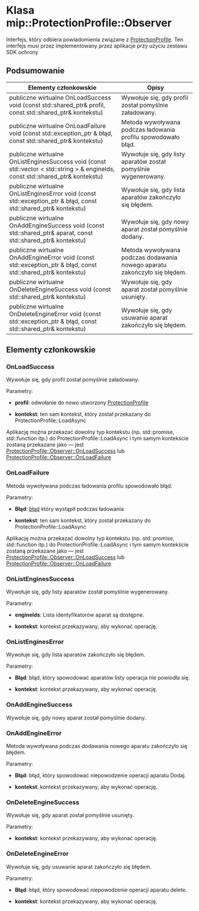 # <a name="class-mipprotectionprofileobserver"></a>Klasa mip::ProtectionProfile::Observer 
Interfejs, który odbiera powiadomienia związane z [ProtectionProfile](class_mip_protectionprofile.md).
Ten interfejs musi przez implementowany przez aplikacje przy użyciu zestawu SDK ochrony
  
## <a name="summary"></a>Podsumowanie
 Elementy członkowskie                        | Opisy                                
--------------------------------|---------------------------------------------
publiczne wirtualne OnLoadSuccess void (const std::shared_ptr<ProtectionProfile>& profil, const std::shared_ptr<void>& kontekstu)  |  Wywołuje się, gdy profil został pomyślnie załadowany.
publiczne wirtualne OnLoadFailure void (const std::exception_ptr & błąd, const std::shared_ptr<void>& kontekstu)  |  Metoda wywoływana podczas ładowania profilu spowodowało błąd.
publiczne wirtualne OnListEnginesSuccess void (const std::vector < std::string > & engineIds, const std::shared_ptr<void>& kontekstu)  |  Wywołuje się, gdy listy aparatów został pomyślnie wygenerowany.
publiczne wirtualne OnListEnginesError void (const std::exception_ptr & błąd, const std::shared_ptr<void>& kontekstu)  |  Wywołuje się, gdy lista aparatów zakończyło się błędem.
publiczne wirtualne OnAddEngineSuccess void (const std::shared_ptr<ProtectionEngine>& aparat, const std::shared_ptr<void>& kontekstu)  |  Wywołuje się, gdy nowy aparat został pomyślnie dodany.
publiczne wirtualne OnAddEngineError void (const std::exception_ptr & błąd, const std::shared_ptr<void>& kontekstu)  |  Metoda wywoływana podczas dodawania nowego aparatu zakończyło się błędem.
publiczne wirtualne OnDeleteEngineSuccess void (const std::shared_ptr<void>& kontekstu)  |  Wywołuje się, gdy aparat został pomyślnie usunięty.
publiczne wirtualne OnDeleteEngineError void (const std::exception_ptr & błąd, const std::shared_ptr<void>& kontekstu)  |  Wywołuje się, gdy usuwanie aparat zakończyło się błędem.
  
## <a name="members"></a>Elementy członkowskie
  
### <a name="onloadsuccess"></a>OnLoadSuccess
Wywołuje się, gdy profil został pomyślnie załadowany.

Parametry:  
* **profil**: odwołanie do nowo utworzony [ProtectionProfile](class_mip_protectionprofile.md)


* **kontekst**: ten sam kontekst, który został przekazany do ProtectionProfile::LoadAsync


Aplikację można przekazać dowolny typ kontekstu (np. std::promise, std::function itp.) do ProtectionProfile::LoadAsync i tym samym kontekście zostaną przekazane jako — jest [ProtectionProfile::Observer::OnLoadSuccess](class_mip_protectionprofile_observer.md#onloadsuccess) lub [ProtectionProfile::Observer::OnLoadFailure](class_mip_protectionprofile_observer.md#onloadfailure)
  
### <a name="onloadfailure"></a>OnLoadFailure
Metoda wywoływana podczas ładowania profilu spowodowało błąd.

Parametry:  
* **Błąd**: [błąd](class_mip_error.md) który wystąpił podczas ładowania 


* **kontekst**: ten sam kontekst, który został przekazany do ProtectionProfile::LoadAsync


Aplikację można przekazać dowolny typ kontekstu (np. std::promise, std::function itp.) do ProtectionProfile::LoadAsync i tym samym kontekście zostaną przekazane jako — jest [ProtectionProfile::Observer::OnLoadSuccess](class_mip_protectionprofile_observer.md#onloadsuccess) lub [ProtectionProfile::Observer::OnLoadFailure](class_mip_protectionprofile_observer.md#onloadfailure)
  
### <a name="onlistenginessuccess"></a>OnListEnginesSuccess
Wywołuje się, gdy listy aparatów został pomyślnie wygenerowany.

Parametry:  
* **engineIds**: Lista identyfikatorów aparat są dostępne. 


* **kontekst**: kontekst przekazywany, aby wykonać operację.


  
### <a name="onlistengineserror"></a>OnListEnginesError
Wywołuje się, gdy lista aparatów zakończyło się błędem.

Parametry:  
* **Błąd**: błąd, który spowodować aparatów listy operacja nie powiodła się. 


* **kontekst**: kontekst przekazywany, aby wykonać operację.


  
### <a name="onaddenginesuccess"></a>OnAddEngineSuccess
Wywołuje się, gdy nowy aparat został pomyślnie dodany.
  
### <a name="onaddengineerror"></a>OnAddEngineError
Metoda wywoływana podczas dodawania nowego aparatu zakończyło się błędem.

Parametry:  
* **Błąd**: błąd, który spowodować niepowodzenie operacji aparatu Dodaj. 


* **kontekst**: kontekst przekazywany, aby wykonać operację.


  
### <a name="ondeleteenginesuccess"></a>OnDeleteEngineSuccess
Wywołuje się, gdy aparat został pomyślnie usunięty.

Parametry:  
* **kontekst**: kontekst przekazywany, aby wykonać operację.


  
### <a name="ondeleteengineerror"></a>OnDeleteEngineError
Wywołuje się, gdy usuwanie aparat zakończyło się błędem.

Parametry:  
* **Błąd**: błąd, który spowodować niepowodzenie operacji aparatu delete. 


* **kontekst**: kontekst przekazywany, aby wykonać operację.

